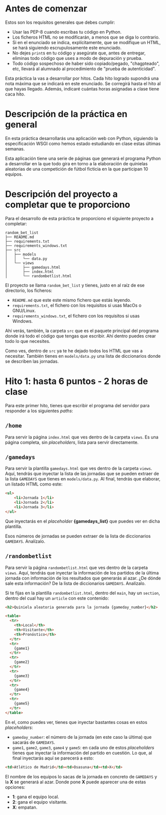 # Antes de comenzar
Estos son los requisitos generales que debes cumplir:

- Usar las PEP-8 cuando escribas tu código en Python.
- Los ficheros HTML no se modificarán, a menos que se diga lo contrario.
- Si en el enunciado se indica, explícitamente, que se modifique un HTML, se hará siguiendo escrupulosamente este enunciado.
- No dejes `print`s en tu código y asegúrate que, antes de entregar, eliminas todo código que uses a modo de depuración y prueba.
- Todo código sospechoso de haber sido copiado/pegado, "chagpteado", etc, llevará al alumnado al procedimiento de "prueba de autenticidad".

Esta práctica la vas a desarrollar por hitos. Cada hito logrado supondrá una nota máxima que se indicará en este enunciado. Se corregirá hasta el hito al que hayas llegado. Además, indicaré cuántas horas asignadas a clase tiene caca hito.

# Descripción de la práctica en general
En esta práctica desarrollarás una aplicación web con Python, siguiendo la especificación WSGI como hemos estado estudiando en clase estas últimas semanas.

Esta aplicación tiene una serie de páginas que generará el programa Python a desarrollar en la que todo gira en torno a la elaboración de quinielas aleatorias de una competición de fútbol ficticia en la que participan 10 equipos.

# Descripción del proyecto a completar que te proporciono
Para el desarrollo de esta práctica te proporciono el siguiente proyecto a completar:

``` shell
random_bet_list
├── README.md
├── requirements.txt
├── requirements_windows.txt
├── src
│   ├── models
│   │   └── data.py
│   └── views
│       ├── gamedays.html
│       ├── index.html
│       └── randombetlist.html
```

El proyecto se llama `random_bet_list` y tienes, justo en al raíz de ese directorio, los ficheros:

- `README.md` que este este mismo fichero que estás leyendo.
- `requirements.txt`, el fichero con los requisitos si usas MacOs o GNU/Linux.
- `requirements_windows.txt`, el fichero con los requisitos si usas Windows.

Ahí verás, también, la carpeta `src` que es el paquete principal del programa donde irá todo el código que tengas que escribir. Ahí dentro puedes crear todo lo que necesites.

Como ves, dentro de `src` ya te he dejado todos los HTML que vas a necesitar. También tienes en `models/data.py` una lista de diccionarios donde se describen las jornadas.

# Hito 1: hasta 6 puntos - 2 horas de clase
Para este primer hito, tienes que escribir el programa del servidor para responder a los siguientes *paths*:

## `/home`
Para servir la página `index.html` que ves dentro de la carpeta `views`. Es una página completa, sin *placeholders*, lista para servir directamente.

## `/gamedays`
Para servir la plantilla `gamedays.html` que ves dentro de la carpeta `views`. Aquí, tendrás que inyectar la lista de las jornadas que se pueden extraer de la lista `GAMEDAYS` que tienes en `models/data.py`. Al final, tendrás que elaborar, un listado HTML como este:

``` html
<ul>
	<li>Jornada 1</li>
	<li>Jornada 2</li>
	<li>Jornada 3</li>
</ul>
```

Que inyectarás en el *placeholder* **{gamedays_list}** que puedes ver en dicha plantilla.

Esos números de jornadas se pueden extraer de la lista de diccionarios `GAMEDAYS`. Analízalo.

## `/randombetlist`
Para servir la página `randombetlist.html` que ves dentro de la carpeta `views`. Aquí, tendrás que inyectar la información de los partidos de la última jornada con información de los resultados que generarás al azar. ¿De dónde sale esta información? De la lista de diccionarios `GAMEDAYS`. Analízalo.

Si te fijas en la plantilla `randombetlist.html`, dentro del `main`, hay un `section`, dentro del cual hay un `article` con este contenido:

``` html
<h2>Quiniela aleatoria generada para la jornada {gameday_number}</h2>

<table>
  <tr>
    <th>Local</th>
    <th>Visitante</th>
    <th>Pronóstico</th>
  </tr>
  <tr>
    {game1}
  </tr>
  <tr>
    {game2}
  </tr>
  <tr>
    {game3}
  </tr>
  <tr>
    {game4}
  </tr>
  <tr>
    {game5}
  </tr>
</table>
```

En el, como puedes ver, tienes que inyectar bastantes cosas en estos *placeholders*:

- `gameday_number`: el número de la jornada (en este caso la última) que sacarás de `GAMEDAYS`.
- `game1`, `game2`, `game3`, `game4` y `game5`: en cada uno de estos *placeholders* tienes que inyectar la información del partido en cuestión. Lo que, al final inyectarás aquí se parecerá a esto:

``` html
<td>Atlético de Madrid</td><td>Osasuna</td><td>X</td>
```

El nombre de los equipos lo sacas de la jornada en concreto de `GAMEDAYS` y la **X** se generará al azar. Donde pone **X** puede aparecer una de estas opciones:

- **1**: gana el equipo local.
- **2**: gana el equipo visitante.
- **X**: empatan.
